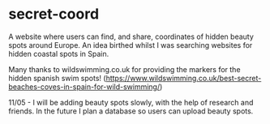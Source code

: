 # secret-coord
A website where users can find, and share, coordinates of hidden beauty spots around Europe.
An idea birthed whilst I was searching websites for hidden coastal spots in Spain.

Many thanks to wildswimming.co.uk for providing the markers for the hidden spanish swim spots!
(https://www.wildswimming.co.uk/best-secret-beaches-coves-in-spain-for-wild-swimming/)

11/05 - I will be adding beauty spots slowly, with the help of research and friends. 
In the future I plan a database so users can upload beauty spots.
